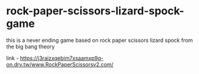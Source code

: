 # rock-paper-scissors-lizard-spock-game
this is a never ending game based on rock paper scissors lizard spock from the big bang theory

link - https://j3raizxqebim7xsaamxp9q-on.drv.tw/www.RockPaperScissorsv2.com/
